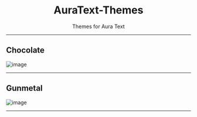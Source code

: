 <h1 align="center"> AuraText-Themes </h1>
<p align="center"> Themes for Aura Text </p>

<hr>

## Chocolate
![image](https://github.com/rohankishore/AuraText-Themes/assets/109947257/474a2c39-6cff-426d-a050-f57047502950)

<hr>

## Gunmetal
![image](https://github.com/rohankishore/AuraText-Themes/assets/109947257/f8709121-b776-47ba-b04b-c7a35515b307)

<hr>
